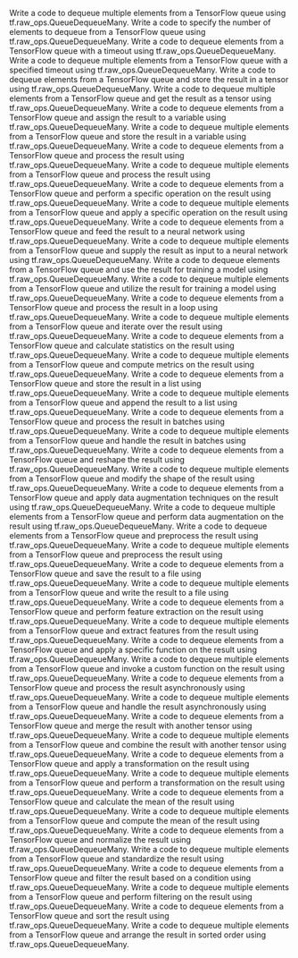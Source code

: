 Write a code to dequeue multiple elements from a TensorFlow queue using tf.raw_ops.QueueDequeueMany.
Write a code to specify the number of elements to dequeue from a TensorFlow queue using tf.raw_ops.QueueDequeueMany.
Write a code to dequeue elements from a TensorFlow queue with a timeout using tf.raw_ops.QueueDequeueMany.
Write a code to dequeue multiple elements from a TensorFlow queue with a specified timeout using tf.raw_ops.QueueDequeueMany.
Write a code to dequeue elements from a TensorFlow queue and store the result in a tensor using tf.raw_ops.QueueDequeueMany.
Write a code to dequeue multiple elements from a TensorFlow queue and get the result as a tensor using tf.raw_ops.QueueDequeueMany.
Write a code to dequeue elements from a TensorFlow queue and assign the result to a variable using tf.raw_ops.QueueDequeueMany.
Write a code to dequeue multiple elements from a TensorFlow queue and store the result in a variable using tf.raw_ops.QueueDequeueMany.
Write a code to dequeue elements from a TensorFlow queue and process the result using tf.raw_ops.QueueDequeueMany.
Write a code to dequeue multiple elements from a TensorFlow queue and process the result using tf.raw_ops.QueueDequeueMany.
Write a code to dequeue elements from a TensorFlow queue and perform a specific operation on the result using tf.raw_ops.QueueDequeueMany.
Write a code to dequeue multiple elements from a TensorFlow queue and apply a specific operation on the result using tf.raw_ops.QueueDequeueMany.
Write a code to dequeue elements from a TensorFlow queue and feed the result to a neural network using tf.raw_ops.QueueDequeueMany.
Write a code to dequeue multiple elements from a TensorFlow queue and supply the result as input to a neural network using tf.raw_ops.QueueDequeueMany.
Write a code to dequeue elements from a TensorFlow queue and use the result for training a model using tf.raw_ops.QueueDequeueMany.
Write a code to dequeue multiple elements from a TensorFlow queue and utilize the result for training a model using tf.raw_ops.QueueDequeueMany.
Write a code to dequeue elements from a TensorFlow queue and process the result in a loop using tf.raw_ops.QueueDequeueMany.
Write a code to dequeue multiple elements from a TensorFlow queue and iterate over the result using tf.raw_ops.QueueDequeueMany.
Write a code to dequeue elements from a TensorFlow queue and calculate statistics on the result using tf.raw_ops.QueueDequeueMany.
Write a code to dequeue multiple elements from a TensorFlow queue and compute metrics on the result using tf.raw_ops.QueueDequeueMany.
Write a code to dequeue elements from a TensorFlow queue and store the result in a list using tf.raw_ops.QueueDequeueMany.
Write a code to dequeue multiple elements from a TensorFlow queue and append the result to a list using tf.raw_ops.QueueDequeueMany.
Write a code to dequeue elements from a TensorFlow queue and process the result in batches using tf.raw_ops.QueueDequeueMany.
Write a code to dequeue multiple elements from a TensorFlow queue and handle the result in batches using tf.raw_ops.QueueDequeueMany.
Write a code to dequeue elements from a TensorFlow queue and reshape the result using tf.raw_ops.QueueDequeueMany.
Write a code to dequeue multiple elements from a TensorFlow queue and modify the shape of the result using tf.raw_ops.QueueDequeueMany.
Write a code to dequeue elements from a TensorFlow queue and apply data augmentation techniques on the result using tf.raw_ops.QueueDequeueMany.
Write a code to dequeue multiple elements from a TensorFlow queue and perform data augmentation on the result using tf.raw_ops.QueueDequeueMany.
Write a code to dequeue elements from a TensorFlow queue and preprocess the result using tf.raw_ops.QueueDequeueMany.
Write a code to dequeue multiple elements from a TensorFlow queue and preprocess the result using tf.raw_ops.QueueDequeueMany.
Write a code to dequeue elements from a TensorFlow queue and save the result to a file using tf.raw_ops.QueueDequeueMany.
Write a code to dequeue multiple elements from a TensorFlow queue and write the result to a file using tf.raw_ops.QueueDequeueMany.
Write a code to dequeue elements from a TensorFlow queue and perform feature extraction on the result using tf.raw_ops.QueueDequeueMany.
Write a code to dequeue multiple elements from a TensorFlow queue and extract features from the result using tf.raw_ops.QueueDequeueMany.
Write a code to dequeue elements from a TensorFlow queue and apply a specific function on the result using tf.raw_ops.QueueDequeueMany.
Write a code to dequeue multiple elements from a TensorFlow queue and invoke a custom function on the result using tf.raw_ops.QueueDequeueMany.
Write a code to dequeue elements from a TensorFlow queue and process the result asynchronously using tf.raw_ops.QueueDequeueMany.
Write a code to dequeue multiple elements from a TensorFlow queue and handle the result asynchronously using tf.raw_ops.QueueDequeueMany.
Write a code to dequeue elements from a TensorFlow queue and merge the result with another tensor using tf.raw_ops.QueueDequeueMany.
Write a code to dequeue multiple elements from a TensorFlow queue and combine the result with another tensor using tf.raw_ops.QueueDequeueMany.
Write a code to dequeue elements from a TensorFlow queue and apply a transformation on the result using tf.raw_ops.QueueDequeueMany.
Write a code to dequeue multiple elements from a TensorFlow queue and perform a transformation on the result using tf.raw_ops.QueueDequeueMany.
Write a code to dequeue elements from a TensorFlow queue and calculate the mean of the result using tf.raw_ops.QueueDequeueMany.
Write a code to dequeue multiple elements from a TensorFlow queue and compute the mean of the result using tf.raw_ops.QueueDequeueMany.
Write a code to dequeue elements from a TensorFlow queue and normalize the result using tf.raw_ops.QueueDequeueMany.
Write a code to dequeue multiple elements from a TensorFlow queue and standardize the result using tf.raw_ops.QueueDequeueMany.
Write a code to dequeue elements from a TensorFlow queue and filter the result based on a condition using tf.raw_ops.QueueDequeueMany.
Write a code to dequeue multiple elements from a TensorFlow queue and perform filtering on the result using tf.raw_ops.QueueDequeueMany.
Write a code to dequeue elements from a TensorFlow queue and sort the result using tf.raw_ops.QueueDequeueMany.
Write a code to dequeue multiple elements from a TensorFlow queue and arrange the result in sorted order using tf.raw_ops.QueueDequeueMany.
